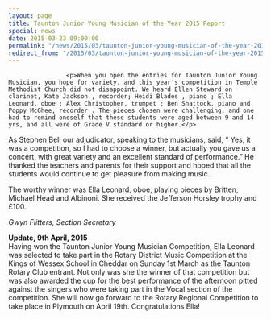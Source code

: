 ```yaml
---
layout: page
title: Taunton Junior Young Musician of the Year 2015 Report
special: news
date: 2015-03-23 09:00:00
permalink: "/news/2015/03/taunton-junior-young-musician-of-the-year-2015-report/"
redirect_from: "/2015/03/taunton-junior-young-musician-of-the-year-2015-report/"
---
```



                    
                    <p>When you open the entries for Taunton Junior Young Musician, you hope for variety, and this year’s competition in Temple Methodist Church did not disappoint. We heard Ellen Steward on clarinet, Kate Jackson , recorder; Heidi Blades , piano ; Ella Leonard, oboe ; Alex Christopher, trumpet ; Ben Shattock, piano and Poppy McGhee, recorder . The pieces chosen were challenging, and one had to remind oneself that these students were aged between 9 and 14 yrs, and all were of Grade V standard or higher.</p>
<p>As Stephen Bell our adjudicator, speaking to the musicians, said, “ Yes, it was a competition, so I had to choose a winner, but actually you gave us a concert, with great variety and an excellent standard of performance.” He thanked the teachers and parents for their support and hoped that all the students would continue to get pleasure from making music.</p>
<p>The worthy winner was Ella Leonard, oboe, playing pieces by Britten, Michael Head and Albinoni. She received the Jefferson Horsley trophy and £100.</p>
<p><em>Gwyn Flitters, Section Secretary</em></p>
<p><strong>Update, 9th April, 2015</strong><br />
Having won the Taunton Junior Young Musician Competition, Ella Leonard was selected to take part in the Rotary District Music Competition at the Kings of Wessex School in Cheddar on Sunday 1st March as the Taunton Rotary Club entrant. Not only was she the winner of that competition but was also awarded the cup for the best performance of the afternoon pitted against the singers who were taking part in the Vocal section of the competition. She will now go forward to the Rotary Regional Competition to take place in Plymouth on April 19th. Congratulations Ella!</p>

                

